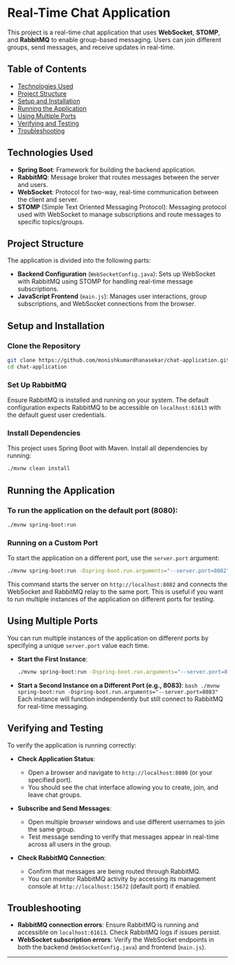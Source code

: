 # Real-Time Chat Application

This project is a real-time chat application that uses **WebSocket**, **STOMP**, and **RabbitMQ** to enable group-based messaging. Users can join different groups, send messages, and receive updates in real-time.

## Table of Contents

- [Technologies Used](#technologies-used)
- [Project Structure](#project-structure)
- [Setup and Installation](#setup-and-installation)
- [Running the Application](#running-the-application)
- [Using Multiple Ports](#using-multiple-ports)
- [Verifying and Testing](#verifying-and-testing)
- [Troubleshooting](#troubleshooting)

## Technologies Used

- **Spring Boot**: Framework for building the backend application.
- **RabbitMQ**: Message broker that routes messages between the server and users.
- **WebSocket**: Protocol for two-way, real-time communication between the client and server.
- **STOMP** (Simple Text Oriented Messaging Protocol): Messaging protocol used with WebSocket to manage subscriptions and route messages to specific topics/groups.

## Project Structure

The application is divided into the following parts:

- **Backend Configuration** (`WebSocketConfig.java`): Sets up WebSocket with RabbitMQ using STOMP for handling real-time message subscriptions.
- **JavaScript Frontend** (`main.js`): Manages user interactions, group subscriptions, and WebSocket connections from the browser.

## Setup and Installation

### Clone the Repository

```bash
git clone https://github.com/monishkumardhanasekar/chat-application.git
cd chat-application
```

### Set Up RabbitMQ

Ensure RabbitMQ is installed and running on your system. The default configuration expects RabbitMQ to be accessible on `localhost:61613` with the default guest user credentials.

### Install Dependencies

This project uses Spring Boot with Maven. Install all dependencies by running:

```bash
./mvnw clean install
```

## Running the Application

### To run the application on the default port (8080):

```bash
./mvnw spring-boot:run
```

### Running on a Custom Port

To start the application on a different port, use the `server.port` argument:

```bash
./mvnw spring-boot:run -Dspring-boot.run.arguments="--server.port=8082"
```

This command starts the server on `http://localhost:8082` and connects the WebSocket and RabbitMQ relay to the same port. This is useful if you want to run multiple instances of the application on different ports for testing.

## Using Multiple Ports

You can run multiple instances of the application on different ports by specifying a unique `server.port` value each time.

- **Start the First Instance**:
  ```bash
  ./mvnw spring-boot:run -Dspring-boot.run.arguments="--server.port=8082"
  ```
- **Start a Second Instance on a Different Port (e.g., 8083)**:
  `bash
./mvnw spring-boot:run -Dspring-boot.run.arguments="--server.port=8083"
`
  Each instance will function independently but still connect to RabbitMQ for real-time messaging.

## Verifying and Testing

To verify the application is running correctly:

- **Check Application Status**:

  - Open a browser and navigate to `http://localhost:8080` (or your specified port).
  - You should see the chat interface allowing you to create, join, and leave chat groups.

- **Subscribe and Send Messages**:

  - Open multiple browser windows and use different usernames to join the same group.
  - Test message sending to verify that messages appear in real-time across all users in the group.

- **Check RabbitMQ Connection**:
  - Confirm that messages are being routed through RabbitMQ.
  - You can monitor RabbitMQ activity by accessing its management console at `http://localhost:15672` (default port) if enabled.

## Troubleshooting

- **RabbitMQ connection errors**: Ensure RabbitMQ is running and accessible on `localhost:61613`. Check RabbitMQ logs if issues persist.
- **WebSocket subscription errors**: Verify the WebSocket endpoints in both the backend (`WebSocketConfig.java`) and frontend (`main.js`).

---
